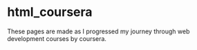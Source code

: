 # html_coursera
These pages are made as I progressed my journey through web development courses by coursera.
